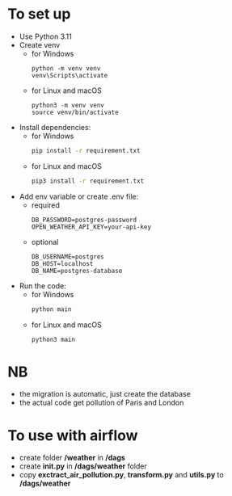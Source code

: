 # To set up
- Use Python 3.11
- Create venv
  - for Windows
    ```shell
    python -m venv venv
    venv\Scripts\activate
    ```
  - for Linux and macOS
    ```shell
    python3 -m venv venv
    source venv/bin/activate
    ```
- Install dependencies:
  - for Windows
      ```sh
      pip install -r requirement.txt
      ```
  - for Linux and macOS
      ```sh
      pip3 install -r requirement.txt
      ```
- Add env variable or create .env file:
  - required
      ```env
      DB_PASSWORD=postgres-password
      OPEN_WEATHER_API_KEY=your-api-key 
      ```
  - optional
      ```env
      DB_USERNAME=postgres
      DB_HOST=localhost
      DB_NAME=postgres-database
      ```
- Run the code:
  - for Windows
      ```sh
      python main
      ```
  - for Linux and macOS
      ```sh
      python3 main
      ```

# NB
- the migration is automatic, just create the database
- the actual code get pollution of Paris and London 

# To use with airflow
- create folder **/weather** in **/dags**
- create **__init__.py** in **/dags/weather** folder
- copy **exctract_air_pollution.py**, **transform.py** and **utils.py** to **/dags/weather**